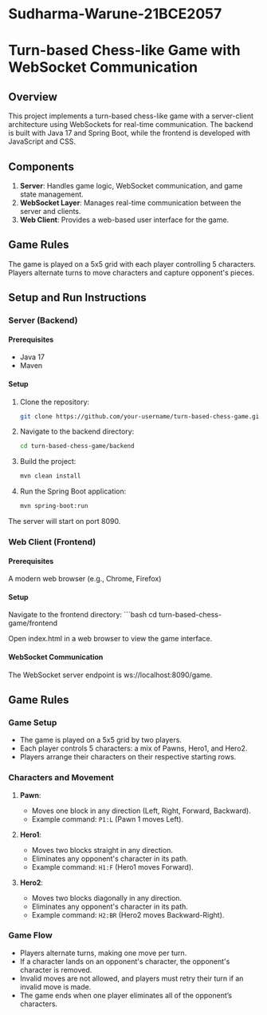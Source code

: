 ﻿# Sudharma-Warune-21BCE2057

# Turn-based Chess-like Game with WebSocket Communication

## Overview

This project implements a turn-based chess-like game with a server-client architecture using WebSockets for real-time communication. The backend is built with Java 17 and Spring Boot, while the frontend is developed with JavaScript and CSS.

## Components

1. **Server**: Handles game logic, WebSocket communication, and game state management.
2. **WebSocket Layer**: Manages real-time communication between the server and clients.
3. **Web Client**: Provides a web-based user interface for the game.

## Game Rules

The game is played on a 5x5 grid with each player controlling 5 characters. Players alternate turns to move characters and capture opponent's pieces.

## Setup and Run Instructions

### Server (Backend)

#### Prerequisites

- Java 17
- Maven

#### Setup

1. Clone the repository:
   ```bash
   git clone https://github.com/your-username/turn-based-chess-game.git

2. Navigate to the backend directory:
   ```bash
   cd turn-based-chess-game/backend

3. Build the project:
   ```bash
   mvn clean install

4. Run the Spring Boot application:
   ```bash
   mvn spring-boot:run
The server will start on port 8090.

### Web Client (Frontend)
#### Prerequisites

A modern web browser (e.g., Chrome, Firefox)

#### Setup

   Navigate to the frontend directory:
      ```bash
      cd turn-based-chess-game/frontend

Open index.html in a web browser to view the game interface.

#### WebSocket Communication
The WebSocket server endpoint is ws://localhost:8090/game.

## Game Rules

### Game Setup

- The game is played on a 5x5 grid by two players.
- Each player controls 5 characters: a mix of Pawns, Hero1, and Hero2.
- Players arrange their characters on their respective starting rows.

### Characters and Movement

1. **Pawn**:
   - Moves one block in any direction (Left, Right, Forward, Backward).
   - Example command: `P1:L` (Pawn 1 moves Left).

2. **Hero1**:
   - Moves two blocks straight in any direction.
   - Eliminates any opponent's character in its path.
   - Example command: `H1:F` (Hero1 moves Forward).

3. **Hero2**:
   - Moves two blocks diagonally in any direction.
   - Eliminates any opponent's character in its path.
   - Example command: `H2:BR` (Hero2 moves Backward-Right).

### Game Flow

- Players alternate turns, making one move per turn.
- If a character lands on an opponent's character, the opponent's character is removed.
- Invalid moves are not allowed, and players must retry their turn if an invalid move is made.
- The game ends when one player eliminates all of the opponent’s characters.
